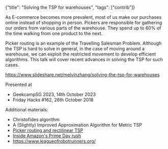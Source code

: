 {"title": "Solving the TSP for warehouses", "tags": ["contrib"]}

As E-commerce becomes more prevalent, most of us make our purchases online
instead of shopping in person. Pickers are responsible for gathering our orders
from various parts of the warehouse. They spend up to 60% of the time walking
from one product to the next.

Picker routing is an example of the Travelling Salesman Problem. Although the
TSP is hard to solve in general, in the case of moving around a warehouse, we
can exploit the restricted movement to develop efficient algorithms. This talk
will cover recent advances in solving the TSP for such cases.

https://www.slideshare.net/melvinzhang/solving-the-tsp-for-warehouses

Presented at
* GeekcampSG 2023, 14th October 2023
* Friday Hacks #162, 26th October 2018

Additional materials:
* Christofides algorithm
* A (Slightly) Improved Approximation Algorithm for Metric TSP
* [Picker routing and rectilinear TSP](https://pagesperso.g-scop.grenoble-inp.fr/~cambazah/picking/grillons.html)
* [Inside Amazon's Prime Day rush](https://youtu.be/lcrKH9pnWGc?t=96)
* https://www.leagueofrobotrunners.org/

